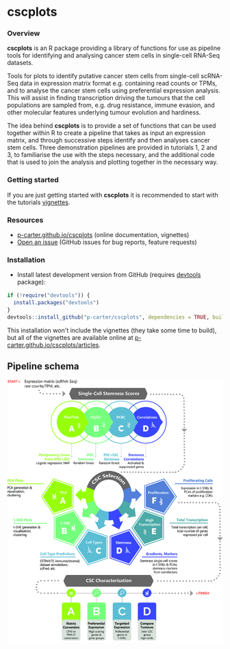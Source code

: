 # cscplots

### Overview

**cscplots** is an R package providing a library of functions for use as 
pipeline tools for identifying and analysing cancer stem cells in single-cell 
RNA-Seq datasets. 

Tools for plots to identify putative cancer stem cells from single-cell scRNA-Seq data in expression matrix format e.g. containing read counts or TPMs, and to analyse the cancer stem cells using preferential expression analysis. This will assist in finding transcription driving the tumours that the cell populations are sampled from, e.g. drug resistance, immune evasion, and other molecular features underlying tumour evolution and hardiness.

The idea behind **cscplots** is to provide a set of functions that can be used 
together within R to create a pipeline that takes as input an expression matrix, 
and through successive steps identify and then analyses cancer stem cells. 
Three demonstration pipelines are provided in tutorials 1, 2 and 3, to 
familiarise the use with the steps necessary, and the additional code that is 
used to join the analysis and plotting together in the necessary way.

### Getting started 

If you are just getting started with **cscplots** it is recommended to start 
with the tutorials [vignettes](https://p-carter.github.io/cscplots/articles/index.html).

### Resources

* [p-carter.github.io/cscplots](https://p-carter.github.io/cscplots) (online documentation, vignettes)
* [Open an issue](https://p-carter.github.io/cscplots/issues) (GitHub issues for bug reports, feature requests)

### Installation

* Install latest development version from GitHub (requires [devtools](https://github.com/hadley/devtools) package):

```r
if (!require("devtools")) {
  install.packages("devtools")
}
devtools::install_github("p-carter/cscplots", dependencies = TRUE, build_vignettes = FALSE)
```

This installation won't include the vignettes (they take some time to build), but all of the vignettes are 
available online at [p-carter.github.io/cscplots/articles](https://p-carter.github.io/cscplots/articles/).

## Pipeline schema

![alt text](https://github.com/p-carter/cscplots/blob/master/cscplots_pipeline.jpg?raw=true)
